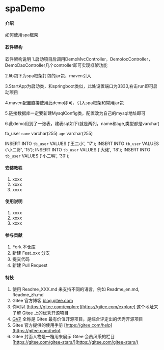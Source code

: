 # spaDemo

#### 介绍
如何使用spa框架

#### 软件架构
软件架构说明
1.启动项目后调用DemoMvcController，DemoIocController，DemoDaoController几个controller即可实现框架功能

2.lib包下为spa框架打包的jar包，maven引入

3.StartApp为启动类，和springboot类似，此处设置端口为3333,右击run即可启动项目

4.maven配置直接使用此demo即可，引入spa框架和常用jar包

5.链接数据库一定要新建MysqlConfig类，配置改为自己的mysql地址即可

6.此demo用到了一张表，建表sql如下(就是两列，name和age,类型都是varchar)

tb_user  `name` varchar(255)   `age` varchar(255)

INSERT INTO `tb_user` VALUES ('王二小', '17');
INSERT INTO `tb_user` VALUES ('小二哥', '15');
INSERT INTO `tb_user` VALUES ('大佬', '18');
INSERT INTO `tb_user` VALUES ('小二明', '30');

#### 安装教程

1.  xxxx
2.  xxxx
3.  xxxx


#### 使用说明

1.  xxxx
2.  xxxx
3.  xxxx

#### 参与贡献

1.  Fork 本仓库
2.  新建 Feat_xxx 分支
3.  提交代码
4.  新建 Pull Request


#### 特技

1.  使用 Readme\_XXX.md 来支持不同的语言，例如 Readme\_en.md, Readme\_zh.md
2.  Gitee 官方博客 [blog.gitee.com](https://blog.gitee.com)
3.  你可以 [https://gitee.com/explore](https://gitee.com/explore) 这个地址来了解 Gitee 上的优秀开源项目
4.  [GVP](https://gitee.com/gvp) 全称是 Gitee 最有价值开源项目，是综合评定出的优秀开源项目
5.  Gitee 官方提供的使用手册 [https://gitee.com/help](https://gitee.com/help)
6.  Gitee 封面人物是一档用来展示 Gitee 会员风采的栏目 [https://gitee.com/gitee-stars/](https://gitee.com/gitee-stars/)
